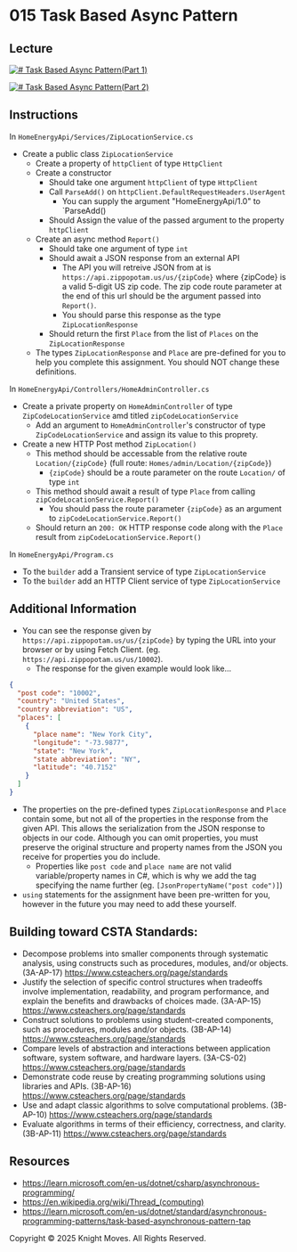 # 015 Task Based Async Pattern

## Lecture

[![# Task Based Async Pattern(Part 1)](https://img.youtube.com/vi/uWclR0QwWZs/0.jpg)](https://www.youtube.com/watch?v=uWclR0QwWZs)

[![# Task Based Async Pattern(Part 2)](https://img.youtube.com/vi/ngIsgdpnARU/0.jpg)](https://www.youtube.com/watch?v=ngIsgdpnARU)

## Instructions

In `HomeEnergyApi/Services/ZipLocationService.cs`
- Create a public class `ZipLocationService`
    - Create a property of `httpClient` of type `HttpClient`
    - Create a constructor
        - Should take one argument `httpClient` of type `HttpClient`
        - Call `ParseAdd()` on `httpClient.DefaultRequestHeaders.UserAgent`
            - You can supply the argument "HomeEnergyApi/1.0" to `ParseAdd()
        - Should Assign the value of the passed argument to the property `httpClient`
    - Create an async method `Report()`
        - Should take one argument of type `int`
        - Should await a JSON response from an external API
            - The API you will retreive JSON from at is `https://api.zippopotam.us/us/{zipCode}` where {zipCode} is a valid 5-digit US zip code. The zip code route parameter at the end of this url should be the argument passed into `Report()`.
            - You should parse this response as the type `ZipLocationResponse`
        - Should return the first `Place` from the list of `Places` on the `ZipLocationResponse`
    - The types `ZipLocationResponse` and `Place` are pre-defined for you to help you complete this assignment. You should NOT change these definitions.

In `HomeEnergyApi/Controllers/HomeAdminController.cs`
- Create a private property on `HomeAdminController` of type `ZipCodeLocationService` amd titled `zipCodeLocationService`
    - Add an argument to `HomeAdminController`'s constructor of type `ZipCodeLocationService` and assign its value to this proprety.
- Create a new HTTP Post method `ZipLocation()`
    - This method should be accessable from the relative route `Location/{zipCode}` (full route: `Homes/admin/Location/{zipCode}`)
        - `{zipCode}` should be a route parameter on the route `Location/` of type `int`
    - This method should await a result of type `Place` from calling `zipCodeLocationService.Report()`
        - You should pass the route parameter `{zipCode}` as an argument to `zipCodeLocationService.Report()`
    - Should return an `200: OK` HTTP response code along with the `Place` result from `zipCodeLocationService.Report()`

In `HomeEnergyApi/Program.cs`
- To the `builder` add a Transient service of type `ZipLocationService`
- To the `builder` add an HTTP Client service of type `ZipLocationService`
    
## Additional Information
- You can see the response given by `https://api.zippopotam.us/us/{zipCode}` by typing the URL into your browser or by using Fetch Client. (eg. `https://api.zippopotam.us/us/10002`).
    - The response for the given example would look like...
```json
{
  "post code": "10002",
  "country": "United States",
  "country abbreviation": "US",
  "places": [
    {
      "place name": "New York City",
      "longitude": "-73.9877",
      "state": "New York",
      "state abbreviation": "NY",
      "latitude": "40.7152"
    }
  ]
}
```
- The properties on the pre-defined types `ZipLocationResponse` and `Place` contain some, but not all of the properties in the response from the given API. This allows the serialization from the JSON response to objects in our code. Although you can omit properties, you must preserve the original structure and property names from the JSON you receive for properties you do include. 
    - Properties like `post code` and `place name` are not valid variable/property names in C#, which is why we add the tag specifying the name further (eg. `[JsonPropertyName("post code")]`)
- `using` statements for the assignment have been pre-written for you, however in the future you may need to add these yourself.

## Building toward CSTA Standards:
- Decompose problems into smaller components through systematic analysis, using constructs such as procedures, modules, and/or objects. (3A-AP-17) https://www.csteachers.org/page/standards
- Justify the selection of specific control structures when tradeoffs involve implementation, readability, and program performance, and explain the benefits and drawbacks of choices made. (3A-AP-15) https://www.csteachers.org/page/standards
- Construct solutions to problems using student-created components, such as procedures, modules and/or objects. (3B-AP-14) https://www.csteachers.org/page/standards
- Compare levels of abstraction and interactions between application software, system software, and hardware layers. (3A-CS-02) https://www.csteachers.org/page/standards
- Demonstrate code reuse by creating programming solutions using libraries and APIs. (3B-AP-16) https://www.csteachers.org/page/standards
- Use and adapt classic algorithms to solve computational problems. (3B-AP-10) https://www.csteachers.org/page/standards
- Evaluate algorithms in terms of their efficiency, correctness, and clarity. (3B-AP-11) https://www.csteachers.org/page/standards

## Resources
- https://learn.microsoft.com/en-us/dotnet/csharp/asynchronous-programming/
- https://en.wikipedia.org/wiki/Thread_(computing)
- https://learn.microsoft.com/en-us/dotnet/standard/asynchronous-programming-patterns/task-based-asynchronous-pattern-tap

Copyright &copy; 2025 Knight Moves. All Rights Reserved.
